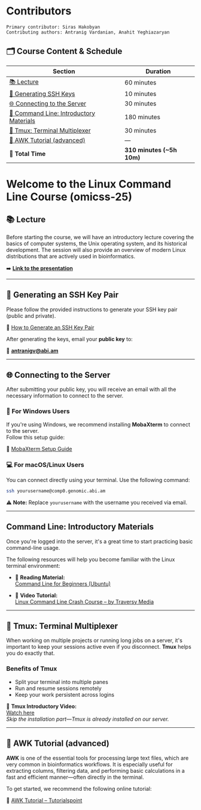   # Contributors
    Primary contributor: Siras Hakobyan
    Contributing authors: Antranig Vardanian, Anahit Yeghiazaryan

## 🗂️ Course Content & Schedule

| Section                                | Duration     |
|----------------------------------------|--------------|
| [📚 Lecture](#-lecture)                | 60 minutes   |
| [🔐 Generating SSH Keys](#-generating-an-ssh-key-pair) | 10 minutes   |
| [🌐 Connecting to the Server](#-connecting-to-the-server) | 30 minutes   |
| [🧪 Command Line: Introductory Materials](#-command-line-introductory-materials) | 180 minutes  |
| [🧰 Tmux: Terminal Multiplexer](#-tmux-terminal-multiplexer) | 30 minutes   |
| [🧮 AWK Tutorial (advanced)](#-awk-tutorial)      | — |
| **🧮 Total Time**                      | **310 minutes (~5h 10m)** |

# Welcome to the Linux Command Line Course (omicss-25)

## 📚 Lecture

Before starting the course, we will have an introductory lecture covering the basics of computer systems, the Unix operating system, and its historical development. The session will also provide an overview of modern Linux distributions that are actively used in bioinformatics.

➡️ **[Link to the presentation]()**

---

## 🔐 Generating an SSH Key Pair

Please follow the provided instructions to generate your SSH key pair (public and private).

🔗 [How to Generate an SSH Key Pair](https://github.com/abi-am/it-resources/blob/main/access-to-server/howto.md)

After generating the keys, email your **public key** to:

📧 **antranigv@abi.am**

---

## 🌐 Connecting to the Server

After submitting your public key, you will receive an email with all the necessary information to connect to the server.

### 🔧 For Windows Users

If you're using Windows, we recommend installing **MobaXterm** to connect to the server.  
Follow this setup guide:

🔗 [MobaXterm Setup Guide](https://github.com/abi-am/it-resources/blob/main/access-to-server/windows-users.md)

### 💻 For macOS/Linux Users

You can connect directly using your terminal. Use the following command:

```bash
ssh yourusername@comp0.genomic.abi.am
```
⚠️ **Note:** Replace `yourusername` with the username you received via email.

---

## Command Line: Introductory Materials

Once you're logged into the server, it's a great time to start practicing basic command-line usage.

The following resources will help you become familiar with the Linux terminal environment:

- 📖 **Reading Material:**  
  [Command Line for Beginners (Ubuntu)](https://ubuntu.com/tutorials/command-line-for-beginners#1-overview)

- 🎥 **Video Tutorial:**  
  [Linux Command Line Crash Course – by Traversy Media](https://youtu.be/oxuRxtrO2Ag?si=Kdp28s4ho4GYLCnI)

---

## 🧰 Tmux: Terminal Multiplexer

When working on multiple projects or running long jobs on a server, it's important to keep your sessions active even if you disconnect. **Tmux** helps you do exactly that.

### Benefits of Tmux

- Split your terminal into multiple panes  
- Run and resume sessions remotely  
- Keep your work persistent across logins

🎥 **Tmux Introductory Video:**  
[Watch here](https://youtu.be/BHhA_ZKjyxo?si=NkWWDbREiCCncdOQ)  
*Skip the installation part—Tmux is already installed on our server.*

---

## 🧮 AWK Tutorial (advanced)

**AWK** is one of the essential tools for processing large text files, which are very common in bioinformatics workflows. It is especially useful for extracting columns, filtering data, and performing basic calculations in a fast and efficient manner—often directly in the terminal.

To get started, we recommend the following online tutorial:

🔗 [AWK Tutorial – Tutorialspoint](https://www.tutorialspoint.com/awk/index.htm)

